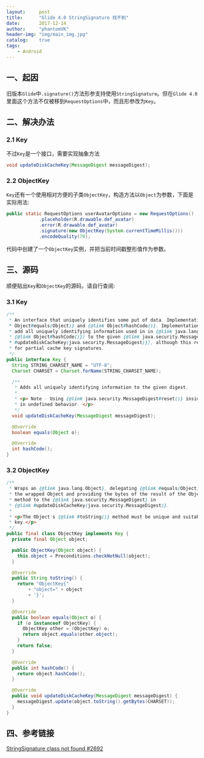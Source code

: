 ```yaml
---
layout:     post
title:      "Glide 4.0 StringSignature 找不到"
date:       2017-12-14
author:     "phantomVK"
header-img: "img/main_img.jpg"
catalog:    true
tags:
    - Android
---
```


## 一、起因

旧版本`Glide`中`.signature()`方法形参支持使用`StringSignature`。但在`Glide 4.0`里面这个方法不仅被移到`RequestOptions`中，而且形参改为`Key`。

## 二、解决办法

### 2.1 Key

不过`Key`是一个接口，需要实现抽象方法

```java
void updateDiskCacheKey(MessageDigest messageDigest);
```

### 2.2 ObjectKey

`Key`还有一个使用相对方便的子类`ObjectKey`，构造方法以`Object`为参数，下面是实际用法:

```java
public static RequestOptions userAvatarOptions = new RequestOptions()
            .placeholder(R.drawable.def_avatar)
            .error(R.drawable.def_avatar)
            .signature(new ObjectKey(System.currentTimeMillis()))
            .encodeQuality(70);
```

代码中创建了一个`ObjectKey`实例，并把当前时间戳整形值作为参数。

## 三、源码

顺便贴出`Key`和`ObjectKey`的源码，请自行查阅:

### 3.1 Key

```java
/**
 * An interface that uniquely identifies some put of data. Implementations must implement {@link
 * Object#equals(Object)} and {@link Object#hashCode()}. Implementations are generally expected to
 * add all uniquely identifying information used in in {@link java.lang.Object#equals(Object)}} and
 * {@link Object#hashCode()}} to the given {@link java.security.MessageDigest} in {@link
 * #updateDiskCacheKey(java.security.MessageDigest)}}, although this requirement is not as strict
 * for partial cache key signatures.
 */
public interface Key {
  String STRING_CHARSET_NAME = "UTF-8";
  Charset CHARSET = Charset.forName(STRING_CHARSET_NAME);

  /**
   * Adds all uniquely identifying information to the given digest.
   *
   * <p> Note - Using {@link java.security.MessageDigest#reset()} inside of this method will result
   * in undefined behavior. </p>
   */
  void updateDiskCacheKey(MessageDigest messageDigest);

  @Override
  boolean equals(Object o);

  @Override
  int hashCode();
}
```


### 3.2 ObjectKey

```java
/**
 * Wraps an {@link java.lang.Object}, delegating {@link #equals(Object)} and {@link #hashCode()} to
 * the wrapped Object and providing the bytes of the result of the Object's {@link #toString()}
 * method to the {@link java.security.MessageDigest} in
 * {@link #updateDiskCacheKey(java.security.MessageDigest)}.
 *
 * <p>The Object's {@link #toString()} method must be unique and suitable for use as a disk cache
 * key.</p>
 */
public final class ObjectKey implements Key {
  private final Object object;

  public ObjectKey(Object object) {
    this.object = Preconditions.checkNotNull(object);
  }

  @Override
  public String toString() {
    return "ObjectKey{"
        + "object=" + object
        + '}';
  }

  @Override
  public boolean equals(Object o) {
    if (o instanceof ObjectKey) {
      ObjectKey other = (ObjectKey) o;
      return object.equals(other.object);
    }
    return false;
  }

  @Override
  public int hashCode() {
    return object.hashCode();
  }

  @Override
  public void updateDiskCacheKey(MessageDigest messageDigest) {
    messageDigest.update(object.toString().getBytes(CHARSET));
  }
}
```

## 四、参考链接

[StringSignature class not found #2692](https://github.com/bumptech/glide/issues/2692)

